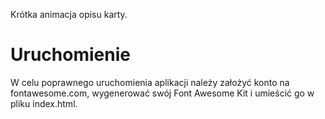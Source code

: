 Krótka animacja opisu karty.

# Uruchomienie 
W celu poprawnego uruchomienia aplikacji należy założyć konto na fontawesome.com, wygenerować swój Font Awesome Kit i umieścić go w pliku index.html.